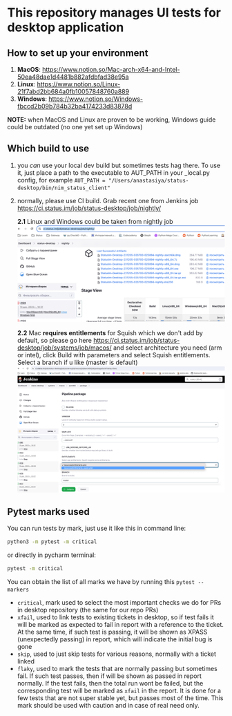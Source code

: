 # This repository manages UI tests for desktop application

## How to set up your environment

1. **MacOS**: https://www.notion.so/Mac-arch-x64-and-Intel-50ea48dae1d4481b882afdbfad38e95a
2. **Linux**: https://www.notion.so/Linux-21f7abd2bb684a0fb10057848760a889
3. **Windows**: https://www.notion.so/Windows-fbccd2b09b784b32ba4174233d83878d
 
**NOTE:** when MacOS and Linux are proven to be working, Windows guide could be outdated (no one yet set up Windows)

## Which build to use

1. you _can_ use your local dev build but sometimes tests hag there. To use it, just place a path to the executable to AUT_PATH in your _local.py config,
for example `AUT_PATH = "/Users/anastasiya/status-desktop/bin/nim_status_client"`

2. normally, please use CI build. Grab recent one from Jenkins job https://ci.status.im/job/status-desktop/job/nightly/

    **2.1** Linux and Windows could be taken from nightly job
    ![img.png](img.png)

    **2.2** Mac **requires entitlements**  for Squish which we don't add by default, so please go here https://ci.status.im/job/status-desktop/job/systems/job/macos/
and select architecture you need (arm or intel), click Build with parameters and select Squish entitlements. Select a branch if u like (master is default)
    ![img_1.png](img_1.png)

## Pytest marks used

You can run tests by mark, just use it like this in command line:

```bash
python3 -m pytest -m critical
```

or directly in pycharm terminal:

```bash
pytest -m critical
```

You can obtain the list of all marks we have by running this `pytest --markers`

- `critical`, mark used to select the most important checks we do for PRs in desktop repository 
(the same for our repo PRs)
- `xfail`, used to link tests to existing tickets in desktop, so if test fails it will be marked as
expected to fail in report with a reference to the ticket. At the same time, if such test is passing,
it will be shown as XPASS (unexpectedly passing) in report, which will indicate the initial bug is gone
- `skip`, used to just skip tests for various reasons, normally with a ticket linked
- `flaky`, used to mark the tests that are normally passing but sometimes fail. If such test passes, then
if will be shown as passed in report normally. If the test fails, then the total run wont be failed, but 
the corresponding test will be marked as `xfail` in the report. It is done for a few tests that are not super
stable yet, but passes most of the time. This mark should be used with caution and in case of real need only.
